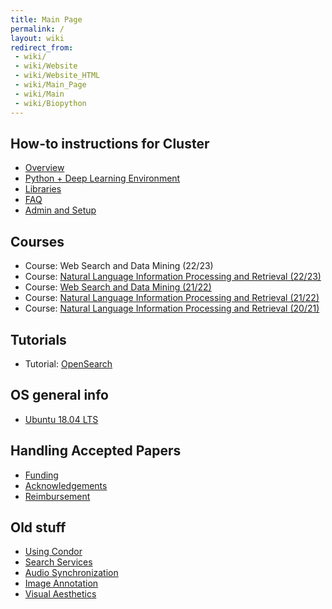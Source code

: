 ```yaml
---
title: Main Page
permalink: /
layout: wiki
redirect_from:
 - wiki/
 - wiki/Website
 - wiki/Website_HTML
 - wiki/Main_Page
 - wiki/Main
 - wiki/Biopython
---
```


How-to instructions for Cluster
--------------------

- [Overview](/wiki/Cluster "wikilink")
- [Python + Deep Learning Environment](/wiki/Python_DeepLearning "wikilink")
- [Libraries](/wiki/Software_Libraries "wikilink")
- [FAQ](/wiki/Cluster/FAQ "wikilink")
- [Admin and Setup](/wiki/Cluster/Admin "wikilink")


Courses
--------------------
- Course: Web Search and Data Mining (22/23)
- Course: [Natural Language Information Processing and Retrieval (22/23)](/wiki/NLIPR_2022)
- Course: [Web Search and Data Mining (21/22)](/wiki/courses/WSDM_2022)
- Course: [Natural Language Information Processing and Retrieval (21/22)](/wiki/IR_NLP_2021)
- Course: [Natural Language Information Processing and Retrieval (20/21)](/wiki/IR_NLP)

Tutorials
--------------------
- Tutorial: [OpenSearch](/wiki/OpenSearch)


OS general info
---------------

- [Ubuntu 18.04 LTS](/wiki/Ubuntu_18.04_LTS "wikilink")

Handling Accepted Papers
---------------------------

- [Funding](/wiki/Funding "wikilink")
- [Acknowledgements](/wiki/Acknowledgements "wikilink")
- [Reimbursement](/wiki/Reimbursement "wikilink")


Old stuff
-----------------------

- [Using Condor](/wiki/Condor "wikilink")
- [Search Services](/wiki/Search_Services "wikilink")
- [Audio Synchronization](/wiki/Audio_Synchronization "wikilink")
- [Image Annotation](/wiki/Image_Annotation "wikilink")
- [Visual Aesthetics](/wiki/Visual_Aesthetics "wikilink")
